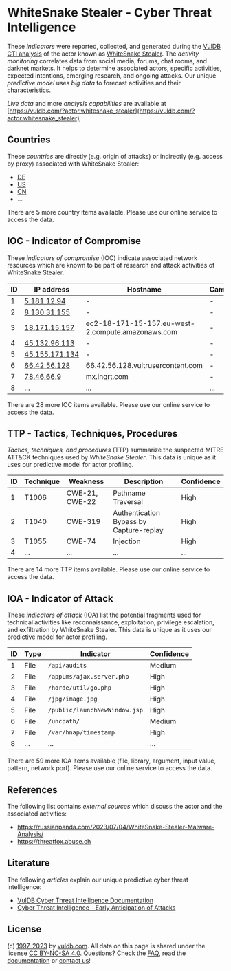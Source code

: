 # WhiteSnake Stealer - Cyber Threat Intelligence

These _indicators_ were reported, collected, and generated during the [VulDB CTI analysis](https://vuldb.com/?kb.cti) of the actor known as [WhiteSnake Stealer](https://vuldb.com/?actor.whitesnake_stealer). The _activity monitoring_ correlates data from social media, forums, chat rooms, and darknet markets. It helps to determine associated actors, specific activities, expected intentions, emerging research, and ongoing attacks. Our unique _predictive model_ uses _big data_ to forecast activities and their characteristics.

_Live data_ and more _analysis capabilities_ are available at [https://vuldb.com/?actor.whitesnake_stealer](https://vuldb.com/?actor.whitesnake_stealer)

## Countries

These _countries_ are directly (e.g. origin of attacks) or indirectly (e.g. access by proxy) associated with WhiteSnake Stealer:

* [DE](https://vuldb.com/?country.de)
* [US](https://vuldb.com/?country.us)
* [CN](https://vuldb.com/?country.cn)
* ...

There are 5 more country items available. Please use our online service to access the data.

## IOC - Indicator of Compromise

These _indicators of compromise_ (IOC) indicate associated network resources which are known to be part of research and attack activities of WhiteSnake Stealer.

ID | IP address | Hostname | Campaign | Confidence
-- | ---------- | -------- | -------- | ----------
1 | [5.181.12.94](https://vuldb.com/?ip.5.181.12.94) | - | - | High
2 | [8.130.31.155](https://vuldb.com/?ip.8.130.31.155) | - | - | High
3 | [18.171.15.157](https://vuldb.com/?ip.18.171.15.157) | ec2-18-171-15-157.eu-west-2.compute.amazonaws.com | - | Medium
4 | [45.132.96.113](https://vuldb.com/?ip.45.132.96.113) | - | - | High
5 | [45.155.171.134](https://vuldb.com/?ip.45.155.171.134) | - | - | High
6 | [66.42.56.128](https://vuldb.com/?ip.66.42.56.128) | 66.42.56.128.vultrusercontent.com | - | High
7 | [78.46.66.9](https://vuldb.com/?ip.78.46.66.9) | mx.inqrt.com | - | High
8 | ... | ... | ... | ...

There are 28 more IOC items available. Please use our online service to access the data.

## TTP - Tactics, Techniques, Procedures

_Tactics, techniques, and procedures_ (TTP) summarize the suspected MITRE ATT&CK techniques used by _WhiteSnake Stealer_. This data is unique as it uses our predictive model for actor profiling.

ID | Technique | Weakness | Description | Confidence
-- | --------- | -------- | ----------- | ----------
1 | T1006 | CWE-21, CWE-22 | Pathname Traversal | High
2 | T1040 | CWE-319 | Authentication Bypass by Capture-replay | High
3 | T1055 | CWE-74 | Injection | High
4 | ... | ... | ... | ...

There are 14 more TTP items available. Please use our online service to access the data.

## IOA - Indicator of Attack

These _indicators of attack_ (IOA) list the potential fragments used for technical activities like reconnaissance, exploitation, privilege escalation, and exfiltration by WhiteSnake Stealer. This data is unique as it uses our predictive model for actor profiling.

ID | Type | Indicator | Confidence
-- | ---- | --------- | ----------
1 | File | `/api/audits` | Medium
2 | File | `/appLms/ajax.server.php` | High
3 | File | `/horde/util/go.php` | High
4 | File | `/jpg/image.jpg` | High
5 | File | `/public/launchNewWindow.jsp` | High
6 | File | `/uncpath/` | Medium
7 | File | `/var/hnap/timestamp` | High
8 | ... | ... | ...

There are 59 more IOA items available (file, library, argument, input value, pattern, network port). Please use our online service to access the data.

## References

The following list contains _external sources_ which discuss the actor and the associated activities:

* https://russianpanda.com/2023/07/04/WhiteSnake-Stealer-Malware-Analysis/
* https://threatfox.abuse.ch

## Literature

The following _articles_ explain our unique predictive cyber threat intelligence:

* [VulDB Cyber Threat Intelligence Documentation](https://vuldb.com/?kb.cti)
* [Cyber Threat Intelligence - Early Anticipation of Attacks](https://www.scip.ch/en/?labs.20201022)

## License

(c) [1997-2023](https://vuldb.com/?kb.changelog) by [vuldb.com](https://vuldb.com/?kb.about). All data on this page is shared under the license [CC BY-NC-SA 4.0](https://creativecommons.org/licenses/by-nc-sa/4.0/). Questions? Check the [FAQ](https://vuldb.com/?kb.faq), read the [documentation](https://vuldb.com/?kb) or [contact us](https://vuldb.com/?contact)!
